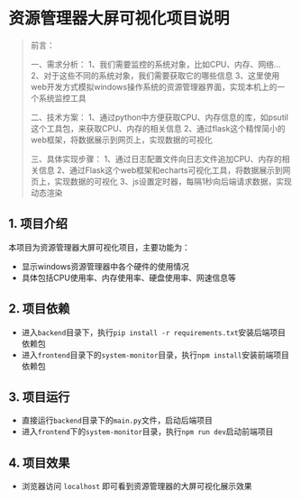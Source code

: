 # 资源管理器大屏可视化项目说明

> 前言：
> 
> 一、需求分析：
    1、我们需要监控的系统对象，比如CPU、内存、网络...
    2、对于这些不同的系统对象，我们需要获取它的哪些信息
    3、这里使用web开发方式模拟windows操作系统的资源管理器界面，实现本机上的一个系统监控工具
>
> 二、技术方案：
    1、通过python中方便获取CPU、内存信息的库，如psutil这个工具包，来获取CPU、内存的相关信息
    2、通过flask这个精悍简小的web框架，将数据展示到网页上，实现数据的可视化
>
> 三、具体实现步骤：
    1、通过日志配置文件向日志文件追加CPU、内存的相关信息
    2、通过Flask这个web框架和echarts可视化工具，将数据展示到网页上，实现数据的可视化
    3、js设置定时器，每隔1秒向后端请求数据，实现动态渲染

## 1. 项目介绍
本项目为资源管理器大屏可视化项目，主要功能为：
- 显示windows资源管理器中各个硬件的使用情况
- 具体包括CPU使用率、内存使用率、硬盘使用率、网速信息等

## 2. 项目依赖
- 进入`backend`目录下，执行`pip install -r requirements.txt`安装后端项目依赖包
- 进入`frontend`目录下的`system-monitor`目录，执行`npm install`安装前端项目依赖包

## 3. 项目运行
- 直接运行`backend`目录下的`main.py`文件，启动后端项目
- 进入`frontend`下的`system-monitor`目录，执行`npm run dev`启动前端项目

## 4. 项目效果
- 浏览器访问 `localhost` 即可看到资源管理器的大屏可视化展示效果
